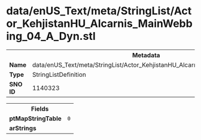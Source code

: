 <h1>data/enUS_Text/meta/StringList/Actor_KehjistanHU_Alcarnis_MainWebbing_04_A_Dyn.stl</h1><table><tr><th colspan="100%">Metadata</th></tr><tr><td><b>Name</b></td><td>data/enUS_Text/meta/StringList/Actor_KehjistanHU_Alcarnis_MainWebbing_04_A_Dyn.stl</td></tr><tr><td><b>Type</b></td><td>StringListDefinition</td></tr><tr><td><b>SNO ID</b></td><td>1140323</td></tr></table>

<table><tr><th colspan="100%">Fields</th></tr><tr><td><b>ptMapStringTable</b></td><td><code>0</code></td></tr><tr><td><b>arStrings</b></td><td></td></tr></table>

